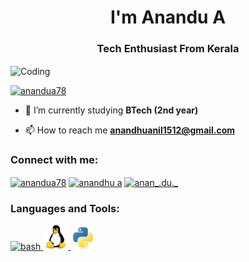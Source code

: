 
<h1 align="center">I'm Anandu A</h1>
<h3 align="center">Tech Enthusiast From Kerala</h3>
<img align="center" alt="Coding" width="400" src="https://www.themasterpicks.com/wp-content/uploads/2020/04/22b22287602523.5dbd29081561d.gif">

<p align="left"> <a href="https://twitter.com/anandua78" target="blank"><img src="https://img.shields.io/twitter/follow/anandua78?logo=twitter&style=for-the-badge" alt="anandua78" /></a> </p>

- 🔭 I’m currently studying **BTech (2nd year)**

- 📫 How to reach me **anandhuanil1512@gmail.com**

<h3 align="left">Connect with me:</h3>
<p align="left">
<a href="https://twitter.com/anandua78" target="blank"><img align="center" src="https://raw.githubusercontent.com/rahuldkjain/github-profile-readme-generator/master/src/images/icons/Social/twitter.svg" alt="anandua78" height="30" width="40" /></a>
<a href="https://linkedin.com/in/anandhu-a-48a14423a" target="blank"><img align="center" src="https://raw.githubusercontent.com/rahuldkjain/github-profile-readme-generator/master/src/images/icons/Social/linked-in-alt.svg" alt="anandhu a" height="30" width="40" /></a>
<a href="https://instagram.com/anan_.du._" target="blank"><img align="center" src="https://raw.githubusercontent.com/rahuldkjain/github-profile-readme-generator/master/src/images/icons/Social/instagram.svg" alt="anan_.du._" height="30" width="40" /></a>
</p>

<h3 align="left">Languages and Tools:</h3>
<p align="left"> <a href="https://www.gnu.org/software/bash/" target="_blank" rel="noreferrer"> <img src="https://www.vectorlogo.zone/logos/gnu_bash/gnu_bash-icon.svg" alt="bash" width="40" height="40"/> </a> <a href="https://www.linux.org/" target="_blank" rel="noreferrer"> <img src="https://raw.githubusercontent.com/devicons/devicon/master/icons/linux/linux-original.svg" alt="linux" width="40" height="40"/> </a> <a href="https://www.python.org" target="_blank" rel="noreferrer"> <img src="https://raw.githubusercontent.com/devicons/devicon/master/icons/python/python-original.svg" alt="python" width="40" height="40"/> </a> </p>
